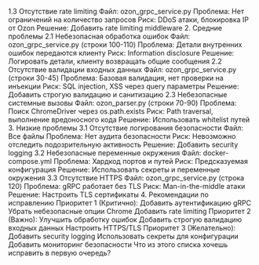 

1.3 Отсутствие rate limiting
Файл: ozon_grpc_service.py
Проблема: Нет ограничений на количество запросов
Риск: DDoS атаки, блокировка IP от Ozon
Решение: Добавить rate limiting middleware
2. Средние проблемы
2.1 Небезопасная обработка ошибок
Файл: ozon_grpc_service.py (строки 100-110)
Проблема: Детали внутренних ошибок передаются клиенту
Риск: Information disclosure
Решение: Логировать детали, клиенту возвращать общие сообщения
2.2 Отсутствие валидации входных данных
Файл: ozon_grpc_service.py (строки 30-45)
Проблема: Базовая валидация, нет проверки на инъекции
Риск: SQL injection, XSS через query параметры
Решение: Добавить строгую валидацию и санитизацию
2.3 Небезопасные системные вызовы
Файл: ozon_parser.py (строки 70-90)
Проблема: Поиск ChromeDriver через os.path.exists
Риск: Path traversal, выполнение вредоносного кода
Решение: Использовать whitelist путей
3. Низкие проблемы
3.1 Отсутствие логирования безопасности
Файл: Все файлы
Проблема: Нет аудита безопасности
Риск: Невозможно отследить подозрительную активность
Решение: Добавить security logging
3.2 Небезопасные переменные окружения
Файл: docker-compose.yml
Проблема: Хардкод портов и путей
Риск: Предсказуемая конфигурация
Решение: Использовать секреты и переменные окружения
3.3 Отсутствие HTTPS
Файл: ozon_grpc_service.py (строка 120)
Проблема: gRPC работает без TLS
Риск: Man-in-the-middle атаки
Решение: Настроить TLS сертификаты
4. Рекомендации по исправлению
Приоритет 1 (Критично):
Добавить аутентификацию gRPC
Убрать небезопасные опции Chrome
Добавить rate limiting
Приоритет 2 (Важно):
Улучшить обработку ошибок
Добавить строгую валидацию входных данных
Настроить HTTPS/TLS
Приоритет 3 (Желательно):
Добавить security logging
Использовать секреты для конфигурации
Добавить мониторинг безопасности
Что из этого списка хочешь исправить в первую очередь?